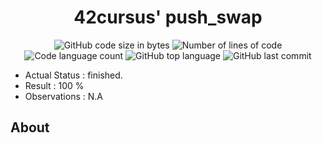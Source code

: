 <h1 align="center">
	42cursus' push_swap
</h1>

<p align="center">
	<img alt="GitHub code size in bytes" src="https://img.shields.io/github/languages/code-size/paulasbia/push_swap?color=blueviolet" />
	<img alt="Number of lines of code" src="https://img.shields.io/tokei/lines/github/paulasbia/push_swap?color=blueviolet" />
	<img alt="Code language count" src="https://img.shields.io/github/languages/count/paulasbia/push_swap?color=blue" />
	<img alt="GitHub top language" src="https://img.shields.io/github/languages/top/paulasbia/push_swap?color=blue" />
	<img alt="GitHub last commit" src="https://img.shields.io/github/last-commit/paulasbia/push_swap?color=brightgreen" />
</p>

- Actual Status : finished.
- Result        : 100 %
- Observations  : N.A

## About
